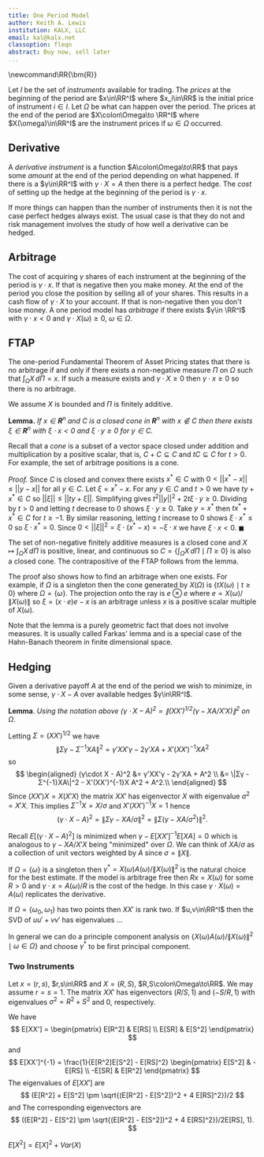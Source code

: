```yaml
---
title: One Period Model
author: Keith A. Lewis
institution: KALX, LLC
email: kal@kalx.net
classoption: fleqn
abstract: Buy now, sell later
...
```


\newcommand\RR{\bm{R}}

Let $I$ be the set of _instruments_ available for trading.
The _prices_ at the beginning of the period are $x\in\RR^I$ where $x_i\in\RR$ is the initial
price of instrument $i\in I$.
Let $\Omega$ be what can happen over the period.
The prices at the end of the period are $X\colon\Omega\to \RR^I$ where $X(\omega)\in\RR^I$
are the instrument prices if $\omega\in\Omega$ occurred.

## Derivative

A _derivative instrument_ is a function $A\colon\Omega\to\RR$ that pays some _amount_
at the end of the period depending on what happened.
If there is a $γ\in\RR^I$ with
$γ\cdot X = A$ then there is a perfect hedge. The _cost_ of
setting up the hedge at the beginning of the period is $γ\cdot x$.

If more things can happen than the number of instruments then it is not
the case perfect hedges always exist.  The usual case is that they do
not and risk management involves the study of how well a derivative can
be hedged.

## Arbitrage

The cost of acquiring $γ$ shares of each instrument at the beginning
of the period is $γ\cdot x$. If that is negative then you make money.
At the end of the period you close the position by selling all of your
shares.  This results in a cash flow of $γ\cdot X$ to your account.
If that is non-negative then you don't lose money.  A one period model
has _arbitrage_ if there exists $γ\in \RR^I$ with $γ\cdot x <
0$ and $γ\cdot X(\omega)\ge0$, $\omega\in\Omega$.

## FTAP

The one-period Fundamental Theorem of Asset Pricing states that there is no
arbitrage if and only if there exists a non-negative measure $\Pi$ on $\Omega$
such that $\int_\Omega X\,d\Pi = x$. If such a measure exists and
$γ\cdot X\ge 0$ then $γ\cdot x \ge 0$ so there is no arbitrage.

We assume $X$ is bounded and $\Pi$ is finitely additive.

**Lemma.** _If $x\in\bm{R}^n$ and $C$ is a closed cone in
$\bm{R}^n$ with $x\not\in C$ then there exists $ξ\in\bm{R}^n$
with $ξ\cdot x < 0$ and $ξ\cdot y \ge0$ for $y\in C$._

Recall that a _cone_ is a subset of a vector space closed under addition
and multiplication by a positive scalar, that is, $C + C\subseteq C$
and $tC\subseteq C$ for $t > 0$.
For example, the set of arbitrage positions is a cone.

_Proof._ Since $C$ is closed and convex there exists $x^*\in C$ with
$0 < ||x^* - x|| \le ||y - x||$ for all $y\in C$.  Let $ξ = x^* - x$.
For any $y\in C$ and $t > 0$ we have $ty + x^*\in C$ so $||ξ|| \le ||ty + ξ||$. 
Simplifying gives $t^2||y||^2 + 2tξ\cdot y\ge 0$. 
Dividing by $t > 0$ and letting $t$ decrease to 0 shows $ξ\cdot y\ge 0$. 
Take $y = x^*$ then $tx^* + x^*\in C$ for $t \ge -1$. By similar reasoning,
letting $t$ increase to 0 shows $ξ\cdot x^*\le 0$ so $ξ\cdot x^* = 0$. 
Since $0 < ||ξ||^2 = ξ\cdot (x^* - x) = -ξ\cdot x$ we have $ξ\cdot x < 0$.
$\blacksquare$

The set of non-negative finitely additive measures is a closed
cone and $X\mapsto \int_\Omega X\,d\Pi$ is positive, linear, and continuous
so $C = \{\int_\Omega X\,d\Pi \mid \Pi\ge 0\}$ is also a closed cone.
The contrapositive of the FTAP follows from the lemma.

The proof also shows how to find an arbitrage when one exists.
For example, if $Ω$ is a singleton then the cone generated by $X(Ω)$
is $\{tX(ω)\mid t \ge 0\}$ where $Ω = \{ω\}$.  The projection onto the
ray is $e\otimes e$ where $e = X(ω)/\|X(ω)\|$ so $ξ = (x\cdot e)e - x$
is an arbitrage unless $x$ is a positive scalar multiple of $X(ω)$.

Note that the lemma is a purely geometric fact that does not involve measures.
It is usually called Farkas' lemma and is a special case of the Hahn-Banach theorem
in finite dimensional space.

## Hedging

Given a derivative payoff $A$ at the end of the period we wish to
minimize, in some sense, $γ\cdot X - A$ over available hedges $γ\in\RR^I$.

__Lemma__. _Using the notation above $(γ\cdot X - A)^2 = \|(XX')^{1/2}(γ - XA/X'X)\|^2$ on $Ω$_.

Letting $Σ = (XX')^{1/2}$ we have 
$$
	\|Σγ - Σ^{-1}XA\|^2 = γ'XX'γ - 2γ'XA + X'(XX')^{-1}X A^2
$$
so 
$$
\begin{aligned}
(γ\cdot X - A)^2 &= γ'XX'γ - 2γ'XA + A^2 \\
	&= \|Σγ - Σ^{-1}XA\|^2 - X'(XX')^{-1}X A^2 + A^2.\\
\end{aligned}
$$
Since $(XX')X = X(X'X)$ the matrix $XX'$ has eigenvector $X$ with eigenvalue $\sigma^2 = X'X$.
This implies $Σ^{-1}X = X/\sigma$ and $X'(XX')^{-1}X = 1$ hence
$$
	(γ\cdot X - A)^2 = \|Σ γ - XA/\sigma\|^2 = \|Σ(γ - XA/σ^2)\|^2.
$$

Recall $E[(γ\cdot X - A)^2]$ is minimized when $γ - E[XX']^{-1}E[XA] = 0$
which is analogous to $γ - XA/X'X$ being "minimized" over $Ω$.
We can think of $XA/σ$ as a collection of unit vectors weighted by $A$
since $σ = \|X\|$.

If $Ω = \{ω\}$ is a singleton then $γ^* = X(ω)A(ω)/\|X(ω)\|^2$ is the natural choice for the
best estimate. If the model is arbitrage free then $Rx = X(ω)$ for some $R > 0$ and
$γ\cdot x = A(ω)/R$ is the cost of the hedge. In this case $γ\cdot X(ω) = A(ω)$ replicates the derivative.

If $Ω = \{ω_0, ω_1\}$ has two points then $XX'$ is rank two. If $u,v\in\RR^I$ then the SVD of $uu' + vv'$
has eigenvalues  ...

In general we can do a principle component analysis on $\{X(ω)A(ω)/\|X(ω)\|^2\mid ω\in Ω\}$ and
choose $γ^*$ to be first principal component.

<!--

Fix a probability measure and let $\Sigma = E[XX']^{1/2}$ so
$$
\begin{aligned}
E[(γ\cdot X - A)^2] &= γ'E[XX']γ - 2E[X'A]γ + E[A^2]\\
	&= \|\Sigmaγ - \Sigma^{-1}E[XA]\|^2 - \|\Sigma^{-1}E[XA]\|^2 + E[A^2].\\
\end{aligned}
$$
This has minimum value $E[A^2] - E[X'A]E[XX']^{-1}E[XA]$ when $γ = E[XX']^{-1}E[XA]$.
The least squares minimum does not depend on initial prices $x$, but we are only
interested in arbitrage free models. In this case we have $x = \int X\,dΠ = E[X]\|Π\|$
where we use the probability measure $P = Π/\|Π\|$.

-->

### Two Instruments

Let $x = (r, s)$, $r,s\in\RR$ and $X = (R, S)$, $R,S\colon\Omega\to\RR$.
We may assume $r = s = 1$. The matrix $XX'$ has eigenvectors
$(R/S, 1)$ and $(-S/R, 1)$ with eigenvalues $σ^2 = R^2 + S^2$ and $0$, respectively.

We have
$$
E[XX'] = \begin{pmatrix} E[R^2] & E[RS] \\ E[SR] & E[S^2] \end{pmatrix}
$$
and
$$
E[XX']^{-1} = \frac{1}{E[R^2]E[S^2] - E[RS]^2} 
\begin{pmatrix} E[S^2] & -E[RS] \\ -E[SR] & E[R^2] \end{pmatrix}
$$
The eigenvalues of $E[XX']$ are
$$
(E[R^2] + E[S^2] \pm \sqrt{(E[R^2] - E[S^2])^2 + 4 E[RS]^2})/2
$$
and
The corresponding eigenvectors are
$$
((E[R^2] - E[S^2] \pm \sqrt{(E[R^2] - E[S^2])^2 + 4 E[RS]^2})/2E[RS], 1).
$$

$E[X^2] = E[X]^2 + Var(X)$
